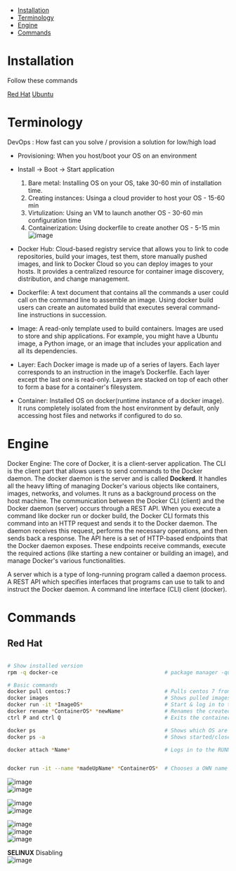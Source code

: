 - [Installation](#installation)
- [Terminology](#terminology)
- [Engine](#engine)
- [Commands](#commands)


# Installation
Follow these commands

[Red Hat](https://docs.docker.com/engine/install/rhel/)
[Ubuntu]([https://docs.docker.com/engine/install/rhel/](https://docs.docker.com/engine/install/ubuntu/))

# Terminology
DevOps : How fast can you solve / provision a solution for low/high load
- Provisioning: When you host/boot your OS on an environment
- Install -> Boot -> Start application
  1. Bare metal: Installing OS on your OS, take 30-60 min of installation time.
  2. Creating instances: Usinga a cloud provider to host your OS - 15-60 min
  3. Virtulization: Using an VM to launch another OS - 30-60 min configuration time
  4. Containerization: Using dockerfile to create another OS - 5-15 min
![image](https://github.com/Keeriiim/Docker/assets/117115289/5419db67-fead-4c74-a7a6-20b91db04132)

- Docker Hub: Cloud-based registry service that allows you to link to code repositories, build your images, test them, store manually pushed images, and link to Docker Cloud so you can deploy images to your hosts.
              It provides a centralized resource for container image discovery, distribution, and change management.


- Dockerfile: A text document that contains all the commands a user could call on the command line to assemble an image.
  Using docker build users can create an automated build that executes several command-line instructions in succession.
  
- Image: A read-only template used to build containers. Images are used to store and ship applications.
  For example, you might have a Ubuntu image, a Python image, or an image that includes your application and all its dependencies.

- Layer: Each Docker image is made up of a series of layers. Each layer corresponds to an instruction in the image’s Dockerfile. Each layer except the last one is read-only.
         Layers are stacked on top of each other to form a base for a container's filesystem.
  
- Container: Installed OS on docker(runtime instance of a docker image). It runs completely isolated from the host environment by default,
  only accessing host files and networks if configured to do so.



# Engine
Docker Engine: The core of Docker, it is a client-server application.
The CLI is the client part that allows users to send commands to the Docker daemon.
The docker daemon is the server and is called **Dockerd**.  It handles all the heavy lifting of managing Docker's various objects like containers, images, networks, and volumes.
It runs as a background process on the host machine. The communication between the Docker CLI (client) and the Docker daemon (server) occurs through a REST API. When you execute a command like docker run or docker build,
the Docker CLI formats this command into an HTTP request and sends it to the Docker daemon. The daemon receives this request, performs the necessary operations, and then sends back a response.
The API here is a set of HTTP-based endpoints that the Docker daemon exposes. These endpoints receive commands, execute the required actions (like starting a new container or building an image), and manage Docker's various functionalities.


A server which is a type of long-running program called a daemon process.
A REST API which specifies interfaces that programs can use to talk to and instruct the Docker daemon.
A command line interface (CLI) client (docker).
# Commands

## Red Hat
```bash

```


```bash
# Show installed version
rpm -q docker-ce                                  # package manager -query docker-ce -> docker-ce-26.1.1-1.el9.x86_64

# Basic commands
docker pull centos:7                              # Pulls centos 7 from docker registry
docker images                                     # Shows pulled images
docker run -it *ImageOS*                          # Start & log in to the specified image OS
docker rename *ContainerOS* *newName*             # Renames the created container
ctrl P and ctrl Q                                 # Exits the container without stopping it

docker ps                                         # Shows which OS are running
docker ps -a                                      # Shows started/closed containers

docker attach *Name*                              # Logs in to the RUNNING container


docker run -it --name *madeUpName* *ContainerOS*  # Chooses a OWN name for a container

```
![image](https://github.com/Keeriiim/Docker/assets/117115289/d651add3-0afd-43b7-b5a7-9dea78f28795)  
![image](https://github.com/Keeriiim/Docker/assets/117115289/6f930185-558a-4515-9fe7-168a9a4ce839)  

![image](https://github.com/Keeriiim/Docker/assets/117115289/11afbb35-e8b0-4957-8808-ae3b0d37fe1c)  
![image](https://github.com/Keeriiim/Docker/assets/117115289/d711ecb5-35c4-4f7d-8d2c-f75228a1a64e)
  




![image](https://github.com/Keeriiim/Docker/assets/117115289/c65943a3-1da1-4c8e-ba06-e8f29a5bda88)  
![image](https://github.com/Keeriiim/Docker/assets/117115289/c8f0ecbc-7eb4-44bf-be5f-d97e52b69f8c)  
![image](https://github.com/Keeriiim/Docker/assets/117115289/abf6a17b-7be0-4d28-903c-7aa48d3a39fc)  



**SELINUX**
Disabling  
![image](https://github.com/Keeriiim/Docker/assets/117115289/ee154cf3-2021-4e65-963a-329d453740c9)  





